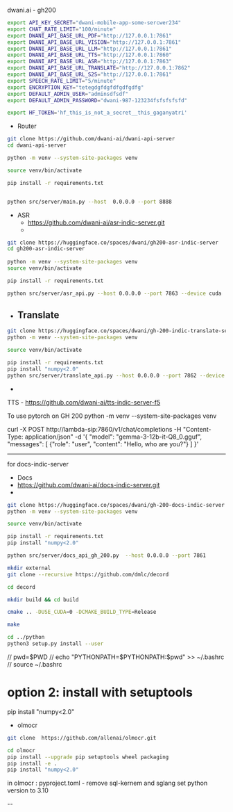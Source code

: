 dwani.ai - gh200

```bash
export API_KEY_SECRET="dwani-mobile-app-some-sercwer234"
export CHAT_RATE_LIMIT="100/minute"
export DWANI_API_BASE_URL_PDF="http://127.0.0.1:7861"
export DWANI_API_BASE_URL_VISION="http://127.0.0.1:7861"
export DWANI_API_BASE_URL_LLM="http://127.0.0.1:7861"
export DWANI_API_BASE_URL_TTS="http://127.0.0.1:7860"
export DWANI_API_BASE_URL_ASR="http://127.0.0.1:7863"
export DWANI_API_BASE_URL_TRANSLATE="http://127.0.0.1:7862"
export DWANI_API_BASE_URL_S2S="http://127.0.0.1:7861"
export SPEECH_RATE_LIMIT="5/minute"
export ENCRYPTION_KEY="tetegdgfdgfdfgdfgdfg"
export DEFAULT_ADMIN_USER="adminsdfsdf"
export DEFAULT_ADMIN_PASSWORD="dwani-987-123234fsfsfsfsfd"

export HF_TOKEN='hf_this_is_not_a_secret__this_gaganyatri'
```

- Router
```bash
git clone https://github.com/dwani-ai/dwani-api-server
cd dwani-api-server

python -m venv --system-site-packages venv

source venv/bin/activate

pip install -r requirements.txt


python src/server/main.py --host  0.0.0.0 --port 8888
```


- ASR 
    - https://github.com/dwani-ai/asr-indic-server.git
    - 
```bash
git clone https://huggingface.co/spaces/dwani/gh200-asr-indic-server
cd gh200-asr-indic-server
    
python -m venv --system-site-packages venv
source venv/bin/activate

pip install -r requirements.txt

python src/server/asr_api.py --host 0.0.0.0 --port 7863 --device cuda

```


- Translate
  - 
```bash
git clone https://huggingface.co/spaces/dwani/gh-200-indic-translate-server
python -m venv --system-site-packages venv

source venv/bin/activate

pip install -r requirements.txt
pip install "numpy<2.0"
python src/server/translate_api.py --host 0.0.0.0 --port 7862 --device cuda
```


- 
TTS - https://github.com/dwani-ai/tts-indic-server-f5


To use pytorch on GH 200 
python -m venv --system-site-packages venv


curl -X POST http://lambda-sip:7860/v1/chat/completions -H "Content-Type: application/json" -d '{
  "model": "gemma-3-12b-it-Q8_0.gguf",
  "messages": [
    {"role": "user", "content": "Hello, who are you?"}
  ]
}'


---
for docs-indic-server


-  Docs 
  - https://github.com/dwani-ai/docs-indic-server.git
  - 
```bash
git clone https://huggingface.co/spaces/dwani/gh-200-docs-indic-server
python -m venv --system-site-packages venv

source venv/bin/activate

pip install -r requirements.txt
pip install "numpy<2.0"

python src/server/docs_api_gh_200.py  --host 0.0.0.0 --port 7861
```

```bash
mkdir external
git clone --recursive https://github.com/dmlc/decord

cd decord

mkdir build && cd build

cmake .. -DUSE_CUDA=0 -DCMAKE_BUILD_TYPE=Release

make

cd ../python
python3 setup.py install --user

```

// pwd=$PWD
// echo "PYTHONPATH=$PYTHONPATH:$pwd" >> ~/.bashrc
// source ~/.bashrc
# option 2: install with setuptools



pip install "numpy<2.0"


- olmocr
```bash
git clone  https://github.com/allenai/olmocr.git

cd olmocr
pip install --upgrade pip setuptools wheel packaging
pip install -e .
pip install "numpy<2.0"
```
in olmocr :  pyproject.toml - remove sql-kernem and sglang
set python version to 3.10
<!--

diff --git a/pyproject.toml b/pyproject.toml
index 0eec834..431216f 100644
--- a/pyproject.toml
+++ b/pyproject.toml
@@ -17,7 +17,7 @@ classifiers = [
 authors = [
     {name = "Allen Institute for Artificial Intelligence", email = "jakep@allenai.org"}
 ]
-requires-python = ">=3.11"git 
+requires-python = ">=3.10"
 dependencies = [
   "cached-path",
   "smart_open",
@@ -50,8 +50,6 @@ Changelog = "https://github.com/allenai/olmocr/blob/main/CHANGELOG.md"
 
 [project.optional-dependencies]
 gpu = [
-    "sgl-kernel==0.0.3.post1",
-    "sglang[all]==0.4.2",
 ]
 
 dev = [
 -->

 --

